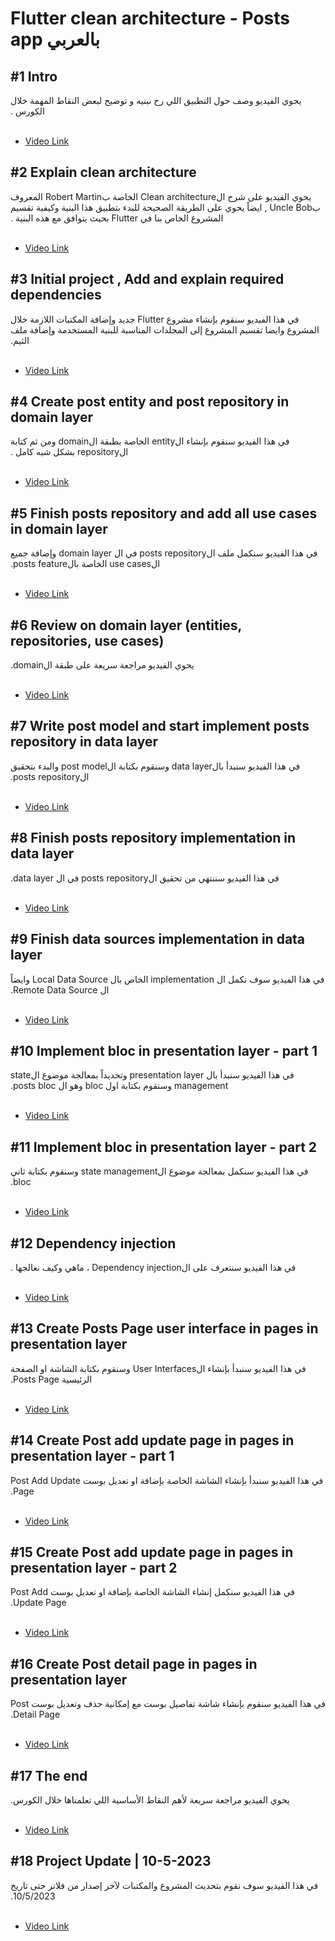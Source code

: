 # Flutter clean architecture - Posts app بالعربي

## #1 Intro

<span dir="rtl" align="right">
يحوي الفيديو وصف حول التطبيق اللي رح نبنيه و توضيح لبعض النقاط المهمة خلال الكورس .
</span>
<br/>
<br/>

* [Video Link](https://youtu.be/q7nFu7I6pRU)

## #2 Explain clean architecture

<span dir="rtl" align="right">
    يحوي الفيديو على شرح الClean architecture الخاصة بRobert Martin المعروف بUncle Bob , ايضاً يحوي على الطريقة الصحيحة للبدء بتطبيق هذا البنية وكيفية تقسيم المشروع الخاص بنا في Flutter بحيث يتوافق مع هذه البنية .
</span>
<br/>
<br/>

* [Video Link](https://youtu.be/U6esHHkTmhA)

## #3 Initial project , Add and explain required dependencies

<span dir="rtl" align="right">
في هذا الفيديو سنقوم بإنشاء مشروع Flutter جديد وإضافة المكتبات اللازمة خلال المشروع وايضا تقسيم المشروع إلى المجلدات المناسبة للبنية المستخدمة وإضافة ملف الثيم.
</span>
<br/>
<br/>

* [Video Link](https://youtu.be/RySFXaF9Wr0)

## #4 Create post entity and post repository in domain layer

<span dir="rtl" align="right">
في هذا الفيديو سنقوم بإنشاء الentity الخاصة بطبقة الdomain ومن ثم كتابة الrepository بشكل شبه كامل .
</span>
<br/>
<br/>

* [Video Link](https://youtu.be/1YMuNwqA9SY)

## #5 Finish posts repository and add all use cases in domain layer

<span dir="rtl" align="right">
في هذا الفيديو سنكمل ملف الposts repository في ال domain layer وإضافة جميع الuse cases الخاصة بالposts feature.
</span>
<br/>
<br/>

* [Video Link](https://youtu.be/QwSVaNTpdGs)
  
## #6 Review on domain layer (entities, repositories, use cases)

<span dir="rtl" align="right">
يحوي الفيديو مراجعة سريعة على طبقة الdomain.
</span>
<br/>
<br/>

* [Video Link](https://youtu.be/F7yX12SEMSA)

## #7 Write post model and start implement posts repository in data layer

<span dir="rtl" align="right">
في هذا الفيديو سنبدأ بالdata layer وسنقوم بكتابة الpost model والبدء بتحقيق الposts repository.
</span>
<br/>
<br/>

* [Video Link](https://youtu.be/r1f15aVyJGc)
  
## #8 Finish posts repository implementation in data layer

<span dir="rtl" align="right">
في هذا الفيديو سننتهي من تحقيق الposts repository في ال data layer.
</span>
<br/>
<br/>

* [Video Link](https://youtu.be/4irCLtgiUtM)

## #9 Finish data sources implementation in data layer

<span dir="rtl" align="right">
في هذا الفيديو سوف نكمل ال implementation الخاص بال Local Data Source وايضاً ال Remote Data Source.
</span>
<br/>
<br/>

* [Video Link](https://youtu.be/BQ5SJYi-Cn4)

## #10 Implement bloc in presentation layer - part 1

<span dir="rtl" align="right">
في هذا الفيديو سنبدأ بال presentation layer وتحديداً بمعالجة موضوع الstate management وسنقوم بكتابة اول bloc وهو ال posts bloc.
</span>
<br/>
<br/>

* [Video Link](https://youtu.be/AYpqeWniQ-0)

## #11 Implement bloc in presentation layer - part 2

<span dir="rtl" align="right">
في هذا الفيديو سنكمل بمعالجة موضوع الstate management وسنقوم بكتابة ثاني bloc.
</span>
<br/>
<br/>

* [Video Link](https://youtu.be/l27EBLytxxs)

## #12 Dependency injection

<span dir="rtl" align="right">
في هذا الفيديو سنتعرف على الDependency injection ، ماهي وكيف نعالجها .
</span>
<br/>
<br/>

* [Video Link](https://youtu.be/TjLpKnpKchw)

## #13 Create Posts Page user interface in pages in presentation layer

<span dir="rtl" align="right">
في هذا الفيديو سنبدأ  بإنشاء الUser Interfaces وسنقوم بكتابة الشاشة او الصفحة الرئيسية Posts Page.
</span>
<br/>
<br/>

* [Video Link](https://youtu.be/QfgxHcO9ZuQ)

## #14 Create Post add update page in pages in presentation layer - part 1

<span dir="rtl" align="right">
في هذا الفيديو سنبدأ  بإنشاء الشاشة الخاصة بإضافة او تعديل بوست Post Add Update Page.
</span>
<br/>
<br/>

* [Video Link](https://youtu.be/XXJUh6IRW-M)

## #15 Create Post add update page in pages in presentation layer - part 2

<span dir="rtl" align="right">
في هذا الفيديو سنكمل إنشاء الشاشة الخاصة بإضافة او تعديل بوست Post Add Update Page.
</span>
<br/>
<br/>

* [Video Link](https://youtu.be/Iu1_-8uzgdo)

## #16 Create Post detail page in pages in presentation layer

<span dir="rtl" align="right">
في هذا الفيديو سنقوم بإنشاء شاشة تفاصيل بوست مع إمكانية حذف وتعديل بوست Post Detail Page.
</span>
<br/>
<br/>

* [Video Link](https://youtu.be/KPBWuO4r048)

## #17 The end

<span dir="rtl" align="right">
يحوي الفيديو مراجعة سريعة لأهم النقاط الأساسية اللي تعلمناها خلال الكورس.
</span>
<br/>
<br/>

* [Video Link](https://youtu.be/FbgKR1SWbIw)

## #18 Project Update | 10-5-2023

<span dir="rtl" align="right">
في هذا الفيديو سوف نقوم بتحديث المشروع والمكتبات لآخر إصدار من فلاتر حتى تاريخ 10/5/2023.
</span>
<br/>
<br/>

* [Video Link](https://youtu.be/YrCnLcSPL9c)
